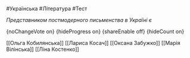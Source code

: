 #Українська #Література #Тест

*Представником постмодерного письменства в Україні є*

{noChangeVote on}
{hideProgress on}
{shareEnable off}
{hideCount on}

[[Ольга Кобилянська]]
[[Лариса Косач]]
[[Оксана Забужко]]
[[Марія Вілінська]]
[[Ліна Костенко]]
